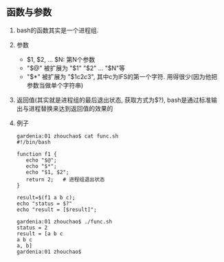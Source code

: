 ## 函数与参数
1. bash的函数其实是一个进程组. 

2. 参数
   - $1, $2, ... $N: 第N个参数
   - "$@" 被扩展为 "$1" "$2" ... "$N"等
   - "$*" 被扩展为 "$1c$2c$3", 其中c为IFS的第一个字符. 用得很少(因为他把参数当做单个字符串)

3. 返回值(其实就是进程组的最后退出状态, 获取方式为$?), bash是通过标准输出与进程替换来达到返回值的效果的
4. 例子
   
   ```
   gardenia:01 zhouchao$ cat func.sh 
   #!/bin/bash

   function f1 {
      echo "$@";
      echo "$*";
      echo "$1, $2";
      return 2;   # 进程组退出状态
   }

   result=$(f1 a b c);
   echo "status = $?"
   echo "result = [$result]";

   gardenia:01 zhouchao$ ./func.sh 
   status = 2
   result = [a b c
   a b c
   a, b]
   gardenia:01 zhouchao$ 
   ```
